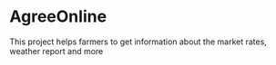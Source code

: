# AgreeOnline
This project helps farmers to get information about the market rates, weather report and more 
